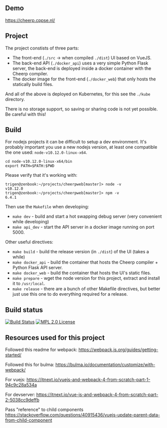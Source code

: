 ## Demo

https://cheerp.cppse.nl/

## Project

The project constists of three parts:

- The front-end (`./src` -> when compiled `./dist`) UI based on VueJS.
- The back-end API (`./docker_api`) uses a very simple Python Flask server, the back-end is deployed inside a docker container with the Cheerp compiler.
- The docker image for the front-end (`./docker_web`) that only hosts the statically build files.

And all of the above is deployed on Kubernetes, for this see the `./kube` directory.

There is no storage support, so saving or sharing code is not yet possible. Be careful with this!

## Build

For nodejs projects it can be difficult to setup a dev environment.
It's probably important you use a new nodejs version, at least one compatible the one used: `node-v10.12.0-linux-x64`.

    cd node-v10.12.0-linux-x64/bin
    export PATH=$PATH:$PWD

Please verify that it's working with:

    trigen@zenbook:~/projects/cheerpweb[master]> node -v
    v10.12.0
    trigen@zenbook:~/projects/cheerpweb[master]> npm -v
    6.4.1

Then use the `Makefile` when developing:

- `make dev` - build and start a hot swapping debug server (very convenient while developing)
- `make api_dev` - start the API server in a docker image running on port 5000.

Other useful directives:

- `make build` - build the release version (in `./dist`) of the UI (takes a while)
- `make docker_api` - build the container that hosts the Cheerp compiler + Python Flask API server.
- `make docker_web` - build the container that hosts the UI's static files.
- `make prepare` - wget the node version for this project, extract and install it to `/usr/local`.
- `make release` - there are a bunch of other Makefile directives, but better just use this one to do everything required for a release.

## Build status

[![Build Status](https://travis-ci.org/rayburgemeestre/cheerpweb.svg?branch=master)](https://travis-ci.org/rayburgemeestre/cheerpweb) [![MPL 2.0 License](https://img.shields.io/badge/license-MPL2.0-blue.svg)](http://veldstra.org/2016/12/09/you-should-choose-mpl2-for-your-opensource-project.html)

## Resources used for this project

Followed this readme for webpack:
https://webpack.js.org/guides/getting-started/

Followed this for bulma:
https://bulma.io/documentation/customize/with-webpack/

For vuejs:
https://itnext.io/vuejs-and-webpack-4-from-scratch-part-1-94c9c28a534a

For devserver:
https://itnext.io/vue-js-and-webpack-4-from-scratch-part-2-5038cc9deffb

Pass "reference" to child components
https://stackoverflow.com/questions/40915436/vuejs-update-parent-data-from-child-component
